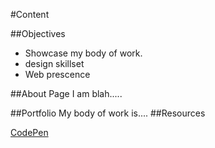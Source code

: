 #Content



##Objectives
* Showcase my body of work.
* design skillset
* Web prescence
 

##About Page
I am blah.....

##Portfolio
My body of work is....
##Resources

[CodePen](http://codepen.io)

